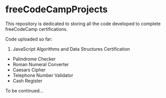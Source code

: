 # freeCodeCampProjects
 
This repository is dedicated to storing all the code developed to complete freeCodeCamp certifications.

Code uploaded so far:

1. JavaScript Algorithms and Data Structures Certification
 - Palindrome Checker
 - Roman Numeral Converter
 - Caesars Cipher
 - Telephone Number Validator
 - Cash Register

To be continued...
